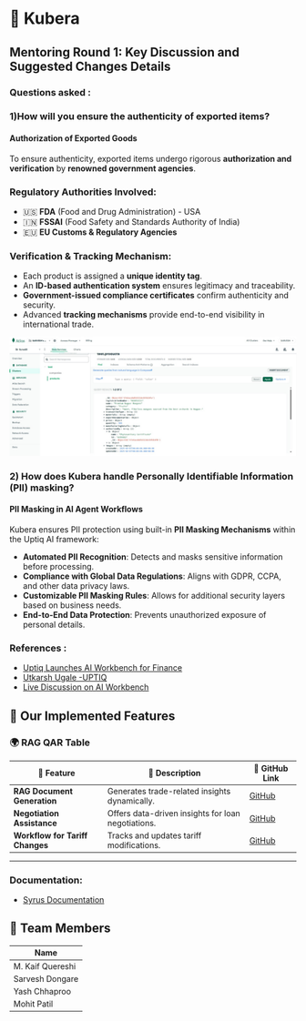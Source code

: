 # 🪷 Kubera

## Mentoring Round 1: Key Discussion and Suggested Changes Details

### Questions asked :

### 1)How will you ensure the authenticity of exported items?

#### **Authorization of Exported Goods**

To ensure authenticity, exported items undergo rigorous **authorization and verification** by **renowned government agencies**.

### Regulatory Authorities Involved:

- 🇺🇸 **FDA** (Food and Drug Administration) - USA
- 🇮🇳 **FSSAI** (Food Safety and Standards Authority of India)
- 🇪🇺 **EU Customs & Regulatory Agencies**

### Verification & Tracking Mechanism:

- Each product is assigned a **unique identity tag**.
- An **ID-based authentication system** ensures legitimacy and traceability.
- **Government-issued compliance certificates** confirm authenticity and security.
- Advanced **tracking mechanisms** provide end-to-end visibility in international trade.

![Product Certification details updated in mongoDB](Images/MongoDB_update_for_certifications.jpg)

### 2) How does Kubera handle Personally Identifiable Information (PII) masking?

#### **PII Masking in AI Agent Workflows**

Kubera ensures PII protection using built-in **PII Masking Mechanisms** within the Uptiq AI framework:

- **Automated PII Recognition**: Detects and masks sensitive information before processing.
- **Compliance with Global Data Regulations**: Aligns with GDPR, CCPA, and other data privacy laws.
- **Customizable PII Masking Rules**: Allows for additional security layers based on business needs.
- **End-to-End Data Protection**: Prevents unauthorized exposure of personal details.

### References :

- [Uptiq Launches AI Workbench for Finance](https://www.uptiq.ai/blogs/uptiq-launches-ai-workbench-for-finance)
- [Utkarsh Ugale -UPTIQ ](https://www.youtube.com/@UtkarshUgale)
- [Live Discussion on AI Workbench](https://www.youtube.com/live/9jz7aSprGSQ)

## 🌟 Our Implemented Features

### 🌍 **RAG QAR Table**

| 🔹 **Feature**                  | 📝 **Description**                                 | 🔗 **GitHub Link**                                                                                                                        |
| ------------------------------- | -------------------------------------------------- | ----------------------------------------------------------------------------------------------------------------------------------------- |
| **RAG Document Generation**     | Generates trade-related insights dynamically.      | [ GitHub](https://github.com/CMPN-CODECELL/Syrus2025_Cross-BorderTrade-InternationalFinance_Hashcode/tree/main/Agents/QnA%20Agent)        |
| **Negotiation Assistance**      | Offers data-driven insights for loan negotiations. | [ GitHub](https://github.com/CMPN-CODECELL/Syrus2025_Cross-BorderTrade-InternationalFinance_Hashcode/tree/main/Agents/Negotiator%20Agent) |
| **Workflow for Tariff Changes** | Tracks and updates tariff modifications.           | [ GitHub](https://github.com/CMPN-CODECELL/Syrus2025_Cross-BorderTrade-InternationalFinance_Hashcode/tree/main/Agents/QnA%20Agent)        |

---
###  Documentation: 

- [Syrus Documentation](https://docs.google.com/document/d/1Z3bS_zWUPoLzFgCjPeYfFbB_HJ_jyIlaRdBijhP-LtA/edit?usp=sharing)  


## 👥 Team Members

| **Name**         |
| ---------------- |
| M. Kaif Quereshi |
| Sarvesh Dongare  |
| Yash Chhaproo    |
| Mohit Patil      |
